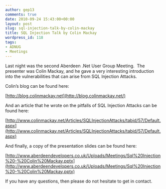 ```yaml
---
author: gep13
comments: true
date: 2010-09-24 15:43:00+00:00
layout: post
slug: sql-injection-talk-by-colin-mackay
title: SQL Injection Talk by Colin Mackay
wordpress_id: 118
tags:
- ADNUG
- Meetings
---
```


Last night was the second Aberdeen .Net User Group Meeting.  The presenter was Colin Mackay, and he gave a very interesting introduction into the vulnerabilities that can arise from SQL Injection Attacks.

Colin’s blog can be found here:

[http://blog.colinmackay.net](http://blog.colinmackay.net/)

And an article that he wrote on the pitfalls of SQL Injection Attacks can be found here:

[http://www.colinmackay.net/Articles/SQLInjectionAttacks/tabid/57/Default.aspx](http://www.colinmackay.net/Articles/SQLInjectionAttacks/tabid/57/Default.aspx)

And finally, a copy of the presentation slides can be found here:

[http://www.aberdeendevelopers.co.uk/Uploads/Meetings/Sql%20Injection%20-%20Colin%20Mackay.pptx](http://www.aberdeendevelopers.co.uk/Uploads/Meetings/Sql%20Injection%20-%20Colin%20Mackay.pptx)

If you have any questions, then please do not hesitate to get in contact.
